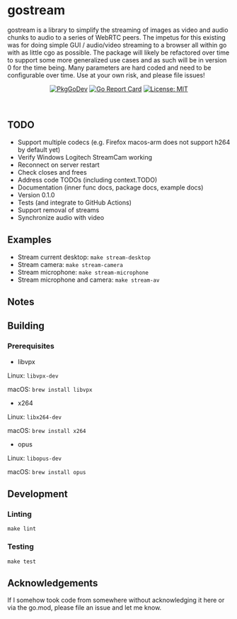 # gostream

gostream is a library to simplify the streaming of images as video and audio chunks to audio to a series of WebRTC peers. The impetus for this existing was for doing simple GUI / audio/video streaming to a browser all within go with as little cgo as possible. The package will likely be refactored over time to support some more generalized use cases and as such will be in version 0 for the time being. Many parameters are hard coded and need to be configurable over time. Use at your own risk, and please file issues!

<p align="center">
  <a href="https://pkg.go.dev/github.com/edaniels/gostream"><img src="https://pkg.go.dev/badge/github.com/edaniels/gostream" alt="PkgGoDev"></a>
  <a href="https://goreportcard.com/report/github.com/edaniels/gostream"><img src="https://goreportcard.com/badge/github.com/edaniels/gostream" alt="Go Report Card"></a>
  <a href="LICENSE"><img src="https://img.shields.io/badge/License-MIT-yellow.svg" alt="License: MIT"></a>
</p>
<br>

## TODO

- Support multiple codecs (e.g. Firefox macos-arm does not support h264 by default yet)
- Verify Windows Logitech StreamCam working
- Reconnect on server restart
- Check closes and frees
- Address code TODOs (including context.TODO)
- Documentation (inner func docs, package docs, example docs)
- Version 0.1.0
- Tests (and integrate to GitHub Actions)
- Support removal of streams
- Synchronize audio with video

## Examples

* Stream current desktop: `make stream-desktop`
* Stream camera: `make stream-camera`
* Stream microphone: `make stream-microphone`
* Stream microphone and camera: `make stream-av`

## Notes

## Building

### Prerequisites

* libvpx

Linux: `libvpx-dev`

macOS: `brew install libvpx`

* x264

Linux: `libx264-dev`

macOS: `brew install x264`

* opus

Linux: `libopus-dev`

macOS: `brew install opus`


## Development

### Linting

```
make lint
```

### Testing

```
make test
```

## Acknowledgements

If I somehow took code from somewhere without acknowledging it here or via the go.mod, please file an issue and let me know.
